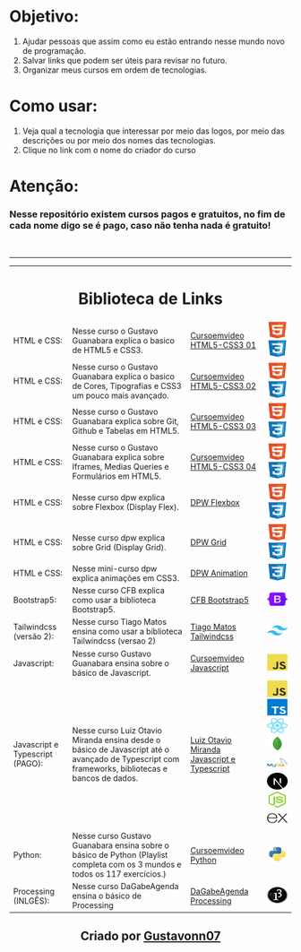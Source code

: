 # Objetivo:
1. Ajudar pessoas que assim como eu estão entrando nesse mundo novo de programação.
2. Salvar links que podem ser úteis para revisar no futuro.
3. Organizar meus cursos em ordem de tecnologias.

# Como usar:
1. Veja qual a tecnologia que interessar por meio das logos, por meio das descrições ou por meio dos nomes das tecnologias.
2. Clique no link com o nome do criador do curso

# Atenção:
### Nesse repositório existem cursos pagos e gratuitos, no fim de cada nome digo se é pago, caso não tenha nada é gratuito!


<br>
<hr>

<table align='center'>
  <tr>
    <td colspan='5'><h1 align='center'> Biblioteca de Links </h1></td>
  </tr>
  <tr>
    <td>HTML e CSS: </td>
    <td> Nesse curso o Gustavo Guanabara explica o basico de HTML5 e CSS3.
    <td colspan='2'><a target='_blank' href='https://www.youtube.com/playlist?list=PLHz_AreHm4dkZ9-atkcmcBaMZdmLHft8n'>Cursoemvideo HTML5-CSS3 01</a></td>
    <td align='center'><img alt="Gustavo-HTML" height="30" width="40" src="https://raw.githubusercontent.com/devicons/devicon/master/icons/html5/html5-original.svg"> <img alt="Gustavo-CSS" height="30" width="40" src="https://raw.githubusercontent.com/devicons/devicon/master/icons/css3/css3-original.svg">
  </tr>
  <tr>
    <td>HTML e CSS: </td>
    <td> Nesse curso o Gustavo Guanabara explica o basico de Cores, Tipografias e CSS3 um pouco mais avançado.
    <td colspan='2'><a target='_blank' href='https://www.youtube.com/playlist?list=PLHz_AreHm4dlUpEXkY1AyVLQGcpSgVF8s'>Cursoemvideo HTML5-CSS3 02</a></td>
    <td align='center'><img alt="Gustavo-HTML" height="30" width="40" src="https://raw.githubusercontent.com/devicons/devicon/master/icons/html5/html5-original.svg"> <img alt="Gustavo-CSS" height="30" width="40" src="https://raw.githubusercontent.com/devicons/devicon/master/icons/css3/css3-original.svg">
  </tr>
  <tr>
    <td>HTML e CSS: </td>
    <td> Nesse curso o Gustavo Guanabara explica sobre Git, Github e Tabelas em HTML5.
    <td colspan='2'><a target='_blank' href='https://www.youtube.com/playlist?list=PLHz_AreHm4dmcAviDwiGgHbeEJToxbOpZ'>Cursoemvideo HTML5-CSS3 03</a></td>
    <td align='center'><img alt="Gustavo-HTML" height="30" width="40" src="https://raw.githubusercontent.com/devicons/devicon/master/icons/html5/html5-original.svg"> <img alt="Gustavo-CSS" height="30" width="40" src="https://raw.githubusercontent.com/devicons/devicon/master/icons/css3/css3-original.svg">
  </tr>
  <tr>
    <td>HTML e CSS: </td>
    <td> Nesse curso o Gustavo Guanabara explica sobre Iframes, Medias Queries e Formulários em HTML5.
    <td colspan='2'><a target='_blank' href='https://www.youtube.com/playlist?list=PLHz_AreHm4dkcVCk2Bn_fdVQ81Fkrh6WT'>Cursoemvideo HTML5-CSS3 04</a></td>
    <td align='center'><img alt="Gustavo-HTML" height="30" width="40" src="https://raw.githubusercontent.com/devicons/devicon/master/icons/html5/html5-original.svg"> <img alt="Gustavo-CSS" height="30" width="40" src="https://raw.githubusercontent.com/devicons/devicon/master/icons/css3/css3-original.svg">
  </tr>
  <tr>
    <td>HTML e CSS: </td>
    <td> Nesse curso dpw explica sobre Flexbox (Display Flex).
    <td colspan='2'><a target='_blank' href='https://www.youtube.com/playlist?list=PLYgzkrmJnLwo8IDD2v7RP_oyE3yzc1fY4'>DPW Flexbox</a></td>
    <td align='center'><img alt="Gustavo-HTML" height="30" width="40" src="https://raw.githubusercontent.com/devicons/devicon/master/icons/html5/html5-original.svg"> <img alt="Gustavo-CSS" height="30" width="40" src="https://raw.githubusercontent.com/devicons/devicon/master/icons/css3/css3-original.svg">
  </tr>
  <tr>
    <td>HTML e CSS: </td>
    <td> Nesse curso dpw explica sobre Grid (Display Grid).
    <td colspan='2'><a target='_blank' href='https://www.youtube.com/playlist?list=PLYgzkrmJnLwpeeGgdADYq3cE2yUwLLTOv'>DPW Grid</a></td>
    <td align='center'><img alt="Gustavo-HTML" height="30" width="40" src="https://raw.githubusercontent.com/devicons/devicon/master/icons/html5/html5-original.svg"> <img alt="Gustavo-CSS" height="30" width="40" src="https://raw.githubusercontent.com/devicons/devicon/master/icons/css3/css3-original.svg">
  </tr>
   <tr>
    <td>HTML e CSS: </td>
    <td> Nesse mini-curso dpw explica animações em CSS3.
    <td colspan='2'><a target='_blank' href='https://www.youtube.com/watch?v=eTELLTacg-8&t=2528s'>DPW Animation</a></td>
    <td align='center'><img alt="Gustavo-CSS" height="30" width="40" src="https://raw.githubusercontent.com/devicons/devicon/master/icons/css3/css3-original.svg">
  </tr>
  <tr>
    <td>Bootstrap5: </td>
    <td> Nesse curso CFB explica como usar a biblioteca Bootstrap5.
    <td colspan='2'><a target='_blank' href='https://www.youtube.com/playlist?list=PLx4x_zx8csUgop9qBqm6ReuNa3XraZBrc'>CFB Bootstrap5</a></td>
    <td align='center'><img alt="Gustavo-BOOTSTRAP" height="30" width="40" src="https://raw.githubusercontent.com/devicons/devicon/master/icons/bootstrap/bootstrap-original.svg">
  </tr>
  <tr>
    <td>Tailwindcss (versão 2): </td>
    <td> Nesse curso Tiago Matos ensina como usar a biblioteca Tailwindcss (versao 2)
    <td colspan='2'><a target='_blank' href='https://www.youtube.com/playlist?list=PLcoYAcR89n-r1m-tMfV4qndrRWpT_rb9u'>Tiago Matos Tailwindcss</a></td>
    <td align='center'><img alt="Gustavo-TAILWIND" height="30" width="40" src="https://raw.githubusercontent.com/devicons/devicon/master/icons/tailwindcss/tailwindcss-plain.svg">
  </tr>
  <tr>
    <td>Javascript: </td>
    <td> Nesse curso Gustavo Guanabara ensina sobre o básico de Javascript.
    <td colspan='2'><a target='_blank' href='https://www.youtube.com/playlist?list=PLHz_AreHm4dlsK3Nr9GVvXCbpQyHQl1o1'>Cursoemvideo Javascript</a></td>
    <td align='center'><img alt="Gustavo-JAVASCRIPT" height="30" width="40" src="https://raw.githubusercontent.com/devicons/devicon/master/icons/javascript/javascript-original.svg">
  </tr>
  <tr>
    <td>Javascript e Typescript (PAGO): </td>
    <td> Nesse curso Luiz Otavio Miranda ensina desde o básico de Javascript até o avançado de Typescript com frameworks, bibliotecas e bancos de dados.
    <td colspan='2'><a target='_blank' href='https://www.udemy.com/course/curso-de-javascript-moderno-do-basico-ao-avancado/'>Luiz Otavio Miranda Javascript e Typescript</a></td>
    <td align='center'><img alt="Gustavo-JAVASCRIPT" height="30" width="40" src="https://raw.githubusercontent.com/devicons/devicon/master/icons/javascript/javascript-original.svg"> <img alt="Gustavo-TYPESCRIPT" height="30" width="40" src="https://raw.githubusercontent.com/devicons/devicon/master/icons/typescript/typescript-original.svg"> <img alt="Gustavo-REACT" height="30" width="40" src="https://raw.githubusercontent.com/devicons/devicon/master/icons/react/react-original.svg"> <img alt="Gustavo-MONGODB" height="30" width="40" src="https://raw.githubusercontent.com/devicons/devicon/master/icons/mongodb/mongodb-original.svg"> <img alt="Gustavo-MYSQL" height="30" width="40" src="https://raw.githubusercontent.com/devicons/devicon/master/icons/mysql/mysql-original-wordmark.svg"> <img alt="Gustavo-NEXTJS" height="30" width="40" src="https://raw.githubusercontent.com/devicons/devicon/master/icons/nextjs/nextjs-original.svg"> <img alt="Gustavo-NODEJS" height="30" width="40" src="https://raw.githubusercontent.com/devicons/devicon/master/icons/nodejs/nodejs-original.svg"> <img alt="Gustavo-EXPRESS" height="30" width="40" src="https://raw.githubusercontent.com/devicons/devicon/master/icons/express/express-original.svg">
  </tr>
  <tr>
    <td>Python: </td>
    <td> Nesse curso Gustavo Guanabara ensina sobre o básico de Python (Playlist completa com os 3 mundos e todos os 117 exercícios.)
    <td colspan='2'><a target='_blank' href='https://www.youtube.com/playlist?list=PLvE-ZAFRgX8hnECDn1v9HNTI71veL3oW0'>Cursoemvideo Python</a></td>
    <td align='center'><img alt="Gustavo-PYTHON" height="30" width="40" src="https://raw.githubusercontent.com/devicons/devicon/master/icons/python/python-original.svg">
  </tr>
  <tr>
    <td>Processing (INLGÊS): </td>
    <td> Nesse curso DaGabeAgenda ensina o básico de Processing
    <td colspan='2'><a target='_blank' href='https://www.youtube.com/playlist?list=PLzJbM9-DyOZyMZzVda3HaWviHqfPiYN7e'>DaGabeAgenda Processing</a></td>
    <td align='center'> <img alt="Gustavo-PROCESSING" height="30" width="40" src="https://raw.githubusercontent.com/devicons/devicon/master/icons/processing/processing-original.svg">
  </tr>
</table>

<h2 align='center'>Criado por <a href='https://github.com/Gustavonn07'>Gustavonn07</a></h2>
